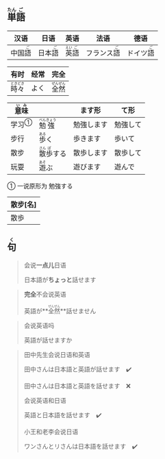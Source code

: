 ## <ruby><rb>単</rb><rt>たん</rt></ruby><ruby><rb>語</rb><rt>ご</rt></ruby>

| 汉语                           | 日语                           | 英语                                                         | 法语                                        | 德语                                      |
| ------------------------------ | ------------------------------ | ------------------------------------------------------------ | ------------------------------------------- | ----------------------------------------- |
| 中国<ruby>語<rt>ご</rt></ruby> | 日本<ruby>語<rt>ご</rt></ruby> | <ruby>英<rt>えい</rt></ruby><ruby><rb>語</rb><rt>ご</rt></ruby> | フランス<ruby><rb>語</rb><rt>ご</rt></ruby> | ドイツ<ruby><rb>語</rb><rt>ご</rt></ruby> |

| 有时                                        | 经常 | 完全                                        |
| ------------------------------------------- | ---- | ------------------------------------------- |
| <ruby>時<rt>とき</rt>々<rt>どき</rt></ruby> | よく | <ruby>全<rt>ぜん</rt>然<rt>ぜん</rt></ruby> |

| <ruby>意<rt>い</rt>味<rt>み</rt></ruby> |                                               | ます形     | て形     |
| --------------------------------------- | --------------------------------------------- | ---------- | -------- |
| <a>学习</a><sup>①</sup>                 | <ruby>勉<rt>べん</rt>強<rt>きょう</rt></ruby> | 勉強します | 勉強して |
| 步行                                    | <ruby>歩<rt>ある</rt>く</ruby>                | 歩きます   | 歩いて   |
| 散步                                    | <ruby>散<rt>さん</rt>歩<rt>ぽ</rt></ruby>する | 散歩します | 散歩して |
| 玩耍                                    | <ruby>遊<rt>あそ</rt>ぶ</ruby>                | 遊びます   | 遊んで   |

① 一说原形为 勉強する

| 散步[名] |
| -------- |
| 散歩     |



## <ruby><rb>句</rb><rt>く</rt></ruby>

> 会说**一点儿**日语
>
> 日本語が**ちょっと**話せます

> **完全**不会说英语
>
> 英語が**<ruby><rb>全然</rb><rt>ぜんぜん</rt></ruby>**話せません

> 会说英语吗
>
> 英語が話せますか

> 田中先生会说日语和英语
>
> 田中さんは日本語と英語が話せます　✔️
>
> 田中さんは日本語と英語を話せます　❌
>
> 会说英语和日语
>
> 英語と日本語を話せます　✔️
>
> 
>
> 小王和老李会说日语
>
> ワンさんとリさんは日本語を話せます　✔️️

